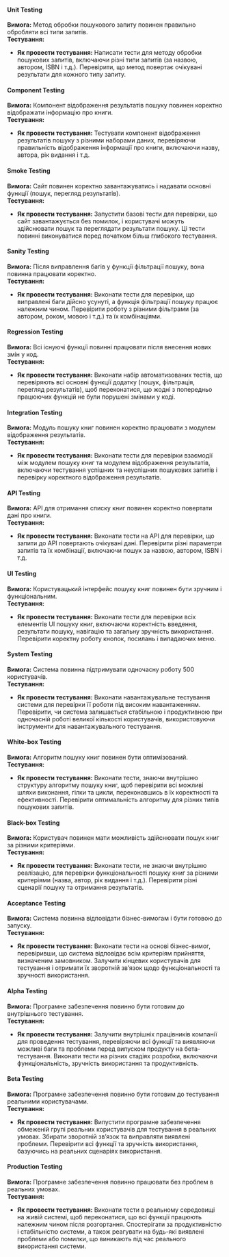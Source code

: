 
#### Unit Testing

**Вимога:** Метод обробки пошукового запиту повинен правильно обробляти всі типи запитів.<br>
**Тестування:**<br>
- **Як провести тестування:** Написати тести для методу обробки пошукових запитів, включаючи різні типи запитів (за назвою, автором, ISBN і т.д.). Перевірити, що метод повертає очікувані результати для кожного типу запиту.<br>

#### Component Testing

**Вимога:** Компонент відображення результатів пошуку повинен коректно відображати інформацію про книги.<br>
**Тестування:**<br>
- **Як провести тестування:** Тестувати компонент відображення результатів пошуку з різними наборами даних, перевіряючи правильність відображення інформації про книги, включаючи назву, автора, рік видання і т.д.<br>

#### Smoke Testing

**Вимога:** Сайт повинен коректно завантажуватись і надавати основні функції (пошук, перегляд результатів).<br>
**Тестування:**<br>
- **Як провести тестування:** Запустити базові тести для перевірки, що сайт завантажується без помилок, і користувачі можуть здійснювати пошук та переглядати результати пошуку. Ці тести повинні виконуватися перед початком більш глибокого тестування.<br>

#### Sanity Testing

**Вимога:** Після виправлення багів у функції фільтрації пошуку, вона повинна працювати коректно.<br>
**Тестування:**<br>
- **Як провести тестування:** Виконати тести для перевірки, що виправлені баги дійсно усунуті, а функція фільтрації пошуку працює належним чином. Перевірити роботу з різними фільтрами (за автором, роком, мовою і т.д.) та їх комбінаціями.<br>

#### Regression Testing

**Вимога:** Всі існуючі функції повинні працювати після внесення нових змін у код.<br>
**Тестування:**<br>
- **Як провести тестування:** Виконати набір автоматизованих тестів, що перевіряють всі основні функції додатку (пошук, фільтрація, перегляд результатів), щоб переконатися, що жодні з попередньо працюючих функцій не були порушені змінами у коді.<br>

#### Integration Testing

**Вимога:** Модуль пошуку книг повинен коректно працювати з модулем відображення результатів.<br>
**Тестування:**<br>
- **Як провести тестування:** Виконати тести для перевірки взаємодії між модулем пошуку книг та модулем відображення результатів, включаючи тестування успішних та неуспішних пошукових запитів і перевірку коректного відображення результатів.<br>

#### API Testing

**Вимога:** API для отримання списку книг повинен коректно повертати дані про книги.<br>
**Тестування:**<br>
- **Як провести тестування:** Виконати тести на API для перевірки, що запити до API повертають очікувані дані. Перевірити різні параметри запитів та їх комбінації, включаючи пошук за назвою, автором, ISBN і т.д.<br>

#### UI Testing

**Вимога:** Користувацький інтерфейс пошуку книг повинен бути зручним і функціональним.<br>
**Тестування:**<br>
- **Як провести тестування:** Виконати тести для перевірки всіх елементів UI пошуку книг, включаючи коректність введення, результати пошуку, навігацію та загальну зручність використання. Перевірити коректну роботу кнопок, посилань і випадаючих меню.<br>

#### System Testing

**Вимога:** Система повинна підтримувати одночасну роботу 500 користувачів.<br>
**Тестування:**<br>
- **Як провести тестування:** Виконати навантажувальне тестування системи для перевірки її роботи під високим навантаженням. Перевірити, чи система залишається стабільною і продуктивною при одночасній роботі великої кількості користувачів, використовуючи інструменти для навантажувального тестування.<br>

#### White-box Testing

**Вимога:** Алгоритм пошуку книг повинен бути оптимізований.<br>
**Тестування:**<br>
- **Як провести тестування:** Виконати тести, знаючи внутрішню структуру алгоритму пошуку книг, щоб перевірити всі можливі шляхи виконання, гілки та цикли, переконавшись в їх коректності та ефективності. Перевірити оптимальність алгоритму для різних типів пошукових запитів.<br>

#### Black-box Testing

**Вимога:** Користувач повинен мати можливість здійснювати пошук книг за різними критеріями.<br>
**Тестування:**<br>
- **Як провести тестування:** Виконати тести, не знаючи внутрішню реалізацію, для перевірки функціональності пошуку книг за різними критеріями (назва, автор, рік видання і т.д.). Перевірити різні сценарії пошуку та отримання результатів.<br>

#### Acceptance Testing

**Вимога:** Система повинна відповідати бізнес-вимогам і бути готовою до запуску.<br>
**Тестування:**<br>
- **Як провести тестування:** Виконати тести на основі бізнес-вимог, перевіривши, що система відповідає всім критеріям прийняття, визначеним замовником. Залучити кінцевих користувачів для тестування і отримати їх зворотній зв’язок щодо функціональності та зручності використання.<br>

#### Alpha Testing

**Вимога:** Програмне забезпечення повинно бути готовим до внутрішнього тестування.<br>
**Тестування:**<br>
- **Як провести тестування:** Залучити внутрішніх працівників компанії для проведення тестування, перевіряючи всі функції та виявляючи можливі баги та проблеми перед випуском продукту на бета-тестування. Виконати тести на різних стадіях розробки, включаючи функціональність, зручність використання та продуктивність.<br>

#### Beta Testing

**Вимога:** Програмне забезпечення повинно бути готовим до тестування реальними користувачами.<br>
**Тестування:**<br>
- **Як провести тестування:** Випустити програмне забезпечення обмеженій групі реальних користувачів для тестування в реальних умовах. Збирати зворотній зв’язок та виправляти виявлені проблеми. Перевірити всі функції та зручність використання, базуючись на реальних сценаріях використання.<br>

#### Production Testing

**Вимога:** Програмне забезпечення повинно працювати без проблем в реальних умовах.<br>
**Тестування:**<br>
- **Як провести тестування:** Виконати тести в реальному середовищі на живій системі, щоб переконатися, що всі функції працюють належним чином після розгортання. Спостерігати за продуктивністю і стабільністю системи, а також реагувати на будь-які виявлені проблеми або помилки, що виникають під час реального використання системи.<br>
